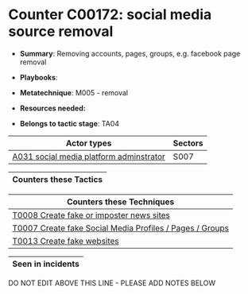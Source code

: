 # Counter C00172: social media source removal

* **Summary**: Removing accounts, pages, groups, e.g. facebook page removal

* **Playbooks**: 

* **Metatechnique**: M005 - removal

* **Resources needed:** 

* **Belongs to tactic stage**: TA04


| Actor types | Sectors |
| ----------- | ------- |
| [A031 social media platform adminstrator](../actortypes/A031.md) | S007 |



| Counters these Tactics |
| ---------------------- |



| Counters these Techniques |
| ------------------------- |
| [T0008 Create fake or imposter news sites](../techniques/T0008.md) |
| [T0007 Create fake Social Media Profiles / Pages / Groups](../techniques/T0007.md) |
| [T0013 Create fake websites](../techniques/T0013.md) |



| Seen in incidents |
| ----------------- |


DO NOT EDIT ABOVE THIS LINE - PLEASE ADD NOTES BELOW